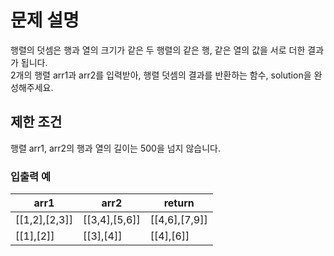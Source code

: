# 문제 설명   
행렬의 덧셈은 행과 열의 크기가 같은 두 행렬의 같은 행, 같은 열의 값을 서로 더한 결과가 됩니다.   
2개의 행렬 arr1과 arr2를 입력받아, 행렬 덧셈의 결과를 반환하는 함수, solution을 완성해주세요.   
   
## 제한 조건   
행렬 arr1, arr2의 행과 열의 길이는 500을 넘지 않습니다.   
### 입출력 예   
|arr1|arr2|return|
|----|----|------|
|[[1,2],[2,3]]|[[3,4],[5,6]]|[[4,6],[7,9]]|
|[[1],[2]]|[[3],[4]]|[[4],[6]]|
